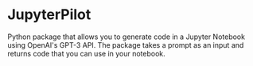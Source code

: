 # JupyterPilot
Python package that allows you to generate code in a Jupyter Notebook using OpenAI's GPT-3 API. The package takes a prompt as an input and returns code that you can use in your notebook.
